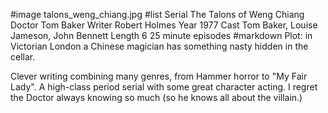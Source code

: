 #image	talons_weng_chiang.jpg
#list
Serial	The Talons of Weng Chiang
Doctor	Tom Baker
Writer	Robert Holmes
Year	1977
Cast	Tom Baker, Louise Jameson, John Bennett
Length	6 25 minute episodes
#markdown
Plot: in Victorian London a Chinese magician has
something nasty hidden in the cellar.

Clever writing combining many genres, from Hammer
horror to "My Fair Lady".  A high-class
period serial with some great character acting.  I
regret the Doctor always knowing so much (so he knows
all about the villain.)
